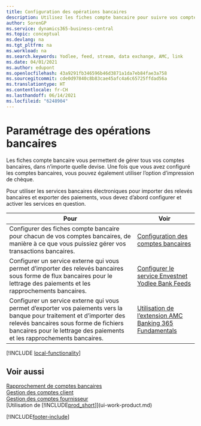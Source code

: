 ```yaml
---
title: Configuration des opérations bancaires
description: Utilisez les fiches compte bancaire pour suivre vos comptes bancaires et paramétrer le flux bancaire, telles que Yodlee, pour échanger des données.
author: SorenGP
ms.service: dynamics365-business-central
ms.topic: conceptual
ms.devlang: na
ms.tgt_pltfrm: na
ms.workload: na
ms.search.keywords: Yodlee, feed, stream, data exchange, AMC, link
ms.date: 04/01/2021
ms.author: edupont
ms.openlocfilehash: 43a9291fb346596b46d3871a1da7eb84fae3a758
ms.sourcegitcommit: cde0d97840c8b83cae45afc4a6c65725ffdad56a
ms.translationtype: HT
ms.contentlocale: fr-CH
ms.lasthandoff: 06/14/2021
ms.locfileid: "6248904"
---
```

# <a name="setting-up-banking"></a>Paramétrage des opérations bancaires

Les fiches compte bancaire vous permettent de gérer tous vos comptes bancaires, dans n’importe quelle devise. Une fois que vous avez configuré les comptes bancaires, vous pouvez également utiliser l’option d’impression de chèque.

Pour utiliser les services bancaires électroniques pour importer des relevés bancaires et exporter des paiements, vous devez d’abord configurer et activer les services en question.

| Pour | Voir |
| --- | --- |
| Configurer des fiches compte bancaire pour chacun de vos comptes bancaires, de manière à ce que vous puissiez gérer vos transactions bancaires. |[Configuration des comptes bancaires](bank-how-setup-bank-accounts.md) |
| Configurer un service externe qui vous permet d’importer des relevés bancaires sous forme de flux bancaires pour le lettrage des paiements et les rapprochements bancaires. |[Configurer le service Envestnet Yodlee Bank Feeds](bank-how-setup-bank-statement-service.md) |
| Configurer un service externe qui vous permet d’exporter vos paiements vers la banque pour traitement et d’importer des relevés bancaires sous forme de fichiers bancaires pour le lettrage des paiements et les rapprochements bancaires. |[Utilisation de l’extension AMC Banking 365 Fundamentals](ui-extensions-amc-banking.md) |

[!INCLUDE [local-functionality](includes/local-functionality.md)]

## <a name="see-also"></a>Voir aussi

[Rapprochement de comptes bancaires](bank-manage-bank-accounts.md)  
[Gestion des comptes client](receivables-manage-receivables.md)  
[Gestion des comptes fournisseur](payables-manage-payables.md)  
[Utilisation de [!INCLUDE[prod_short](includes/prod_short.md)]](ui-work-product.md)


[!INCLUDE[footer-include](includes/footer-banner.md)]